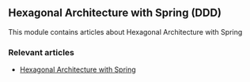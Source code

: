 ## Hexagonal Architecture with Spring (DDD)

This module contains articles about Hexagonal Architecture with Spring

### Relevant articles

- [Hexagonal Architecture with Spring](https://www.baeldung.com/hexagonal-architecture-with-spring)
